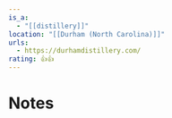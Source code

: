 ```yaml
---
is_a:
  - "[[distillery]]"
location: "[[Durham (North Carolina)]]"
urls:
  - https://durhamdistillery.com/
rating: 👍👍
---
```

# Notes
